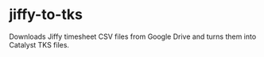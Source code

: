 # jiffy-to-tks
Downloads Jiffy timesheet CSV files from Google Drive and turns them into Catalyst TKS files.
